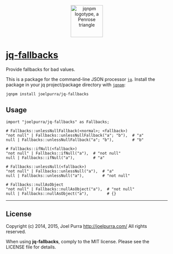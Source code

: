 <p align="center">
  <img src="https://rawgit.com/joelpurra/jqnpm/master/resources/logotype/penrose-triangle.svg" alt="jqnpm logotype, a Penrose triangle" width="100" />
</p>

# [jq-fallbacks](https://github.com/joelpurra/jq-fallbacks)

Provide fallbacks for bad values.

This is a package for the command-line JSON processor [`jq`](https://stedolan.github.io/jq/). Install the package in your jq project/package directory with [`jqnpm`](https://github.com/joelpurra/jqnpm):

```bash
jqnpm install joelpurra/jq-fallbacks
```



## Usage


```jq
import "joelpurra/jq-fallbacks" as Fallbacks;

# Fallbacks::unlessNullFallback(<normal>; <fallback>)
"not null" | Fallbacks::unlessNullFallback("a"; "b"),  # "a"
null | Fallbacks::unlessNullFallback("a"; "b"),        # "b"

# Fallbacks::ifNull(<fallback>)
"not null" | Fallbacks::ifNull("a"),  # "not null"
null | Fallbacks::ifNull("a"),        # "a"

# Fallbacks::unlessNull(<fallback>)
"not null" | Fallbacks::unlessNull("a"),  # "a"
null | Fallbacks::unlessNull("a"),        # "not null"

# Fallbacks::nullAsObject
"not null" | Fallbacks::nullAsObject("a"),  # "not null"
null | Fallbacks::nullAsObject("a"),        # {}
```



---

## License
Copyright (c) 2014, 2015, Joel Purra <http://joelpurra.com/>
All rights reserved.

When using **jq-fallbacks**, comply to the MIT license. Please see the LICENSE file for details.
